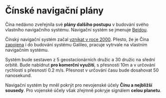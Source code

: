 <!--
title : Čínské navigační plány
author : Roman Ožana <ozana@omdesign.cz>
date : 12.11.2006 10:46:07
tags : GIS, GPS, mix
-->

# Čínské navigační plány

Čína nedávno zveřejnila své **plány dalšího postupu** v budování svého vlastního navigačního systému. Navigační systém se jmenuje [Beidou][1].

Čínský navigační systém začal [vznikat v roce 2000][2]. Přesto, že je Čína [zapojena][3] i do budování systému Galileo, pracuje vytrvale na vlastním navigačním systému.

Systém bude sestaven z 5 geostacionárních družic a 30 družic na sřední orbitě. Bude nabídnut **pro komerční využití**, s přesností 10m a v určování rychlostí s přesností 0.2 m/s. Přesnost v určování času bude dosahovat 50 nanosekund.

Navigační systém by mněl pokrýt pro nevojenské účely **Čínu a nejbližší sousedy**. Pro vojenské účely však zřejmně pokryje signálem **celou planetu**.

 [1]: http://en.wikipedia.org/wiki/Beidou_navigation_system "Odkaz na Wiki"
 [2]: http://www.globalsecurity.org/space/world/china/beidou.htm "Informace o Beidou"
 [3]: http://news.bbc.co.uk/1/hi/business/3121682.stm "BBC - Zapojení Číny do budování Galilea"